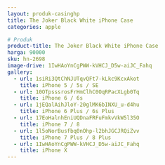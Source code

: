 ```yaml
---
layout: produk-casinghp
title: The Joker Black White iPhone Case
categories: apple

# Produk
product-title: The Joker Black White iPhone Case
harga: 90000
sku: hn-2698
image-drive: 1IwHAoYnCgPWW-kVHCJ_D5w-aiJC_Fahq
gallery:
  - url: 1siRi3QtChNJUTqvQFt7-kLkc9KcxAkot
    title: iPhone 5 / 5s / SE
  - url: 10OTpsssrosFrHmClhC0OqRPacXLgb0Tq
    title: iPhone 6 / 6s
  - url: 1jEQalAihJloY-20glMK6bINXU_u-d4hu
    title: iPhone 6 Plus / 6s Plus
  - url: 17EoHalnhEniUQDnaFRFuFmkvVkW5l35O
    title: iPhone 7 / 8
  - url: 1l5oNorBusfbq0nOhp-l2bhJGCJRQiZvv
    title: iPhone 7 Plus / 8 Plus
  - url: 1IwHAoYnCgPWW-kVHCJ_D5w-aiJC_Fahq
    title: iPhone X
---
```

